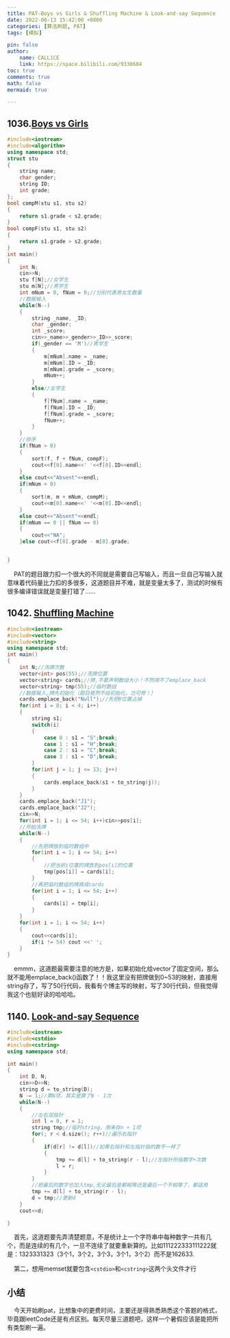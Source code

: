 ```yaml
---
title: PAT-Boys vs Girls & Shuffling Machine & Look-and-say Sequence
date: 2022-06-13 15:42:00 +0800
categories: [算法刷题, PAT]
tags: [模拟]

pin: false
author: 
    name: CALL1CE
    link: https://space.bilibili.com/9330604
toc: true
comments: true
math: false
mermaid: true

---
```


## 1036.[Boys vs Girls](https://pintia.cn/problem-sets/994805342720868352/problems/994805453203030016)

```cpp
#include<iostream>
#include<algorithm>
using namespace std;
struct stu
{
    string name;
    char gender;
    string ID;
    int grade;
};
bool compM(stu s1, stu s2)
{
    return s1.grade < s2.grade;
}
bool compF(stu s1, stu s2)
{
    return s1.grade > s2.grade;
}
int main()
{
    int N;
    cin>>N;
    stu f[N];//女学生
    stu m[N];//男学生
    int mNum = 0, fNum = 0;//分别代表男女生数量
    //数据输入
    while(N--)
    {
        string _name, _ID;
        char _gender;
        int _score;
        cin>>_name>>_gender>>_ID>>_score;
        if(_gender == 'M')//男学生
        {
            m[mNum].name = _name;
            m[mNum].ID = _ID;
            m[mNum].grade = _score;
            mNum++;
        }
        else//女学生
        {
            f[fNum].name = _name;
            f[fNum].ID = _ID;
            f[fNum].grade = _score;
            fNum++;
        }
    }
    //排序
    if(fNum > 0)
    {
        sort(f, f + fNum, compF);
        cout<<f[0].name<<' '<<f[0].ID<<endl;
    }
    else cout<<"Absent"<<endl;
    if(mNum > 0)
    {
        sort(m, m + mNum, compM);
        cout<<m[0].name<<' '<<m[0].ID<<endl;
    }
    else cout<<"Absent"<<endl;
    if(mNum == 0 || fNum == 0)
    {
        cout<<"NA";
    }else cout<<f[0].grade - m[0].grade;


}
```

    PAT的题目跟力扣一个很大的不同就是需要自己写输入，而且一旦自己写输入就意味着代码量比力扣的多很多，这道题目并不难，就是变量太多了，测试的时候有很多编译错误就是变量打错了......

## 1042. [Shuffling Machine](https://pintia.cn/problem-sets/994805342720868352/problems/994805442671132672)

```cpp
#include<iostream>
#include<vector>
#include<string>
using namespace std;
int main()
{
    int N;//洗牌次数
    vector<int> pos(55);//洗牌位置
    vector<string> cards;//牌,不要声明数组大小！不然用不了emplace_back
    vector<string> tmp(55);//临时数组
    //数据输入,牌先初始化（题目竟然不给初始化，岂可修！）
    cards.emplace_back("Null");//先把0位置占掉
    for(int i = 0; i < 4; i++)
    {
        string s1;
        switch(i)
        {
            case 0 : s1 = "S";break;
            case 1 : s1 = "H";break;
            case 2 : s1 = "C";break;
            case 3 : s1 = "D";break;
        }
        for(int j = 1; j <= 13; j++)
        {
            cards.emplace_back(s1 + to_string(j));
        }
    }
    cards.emplace_back("J1");
    cards.emplace_back("J2");
    cin>>N;
    for(int i = 1; i <= 54; i++)cin>>pos[i];
    //开始洗牌
    while(N--)
    {
        //先把牌放到临时数组中
        for(int i = 1; i <= 54; i++)
        {
            //把当前i位置的牌放到pos[i]的位置
            tmp[pos[i]] = cards[i];
        }
        //再把临时数组的牌换成cards
        for(int i = 1; i <= 54; i++)
        {
            cards[i] = tmp[i];
        }
    }
    for(int i = 1; i <= 54; i++)
    {
        cout<<cards[i];
        if(i != 54) cout <<' ';
    }
}
```

    emmm，这道题最需要注意的地方是，如果初始化给vector了固定空间，那么就不能用emplace_back()函数了！！我这里没有把牌做到0~53的映射，直接用string存了，写了50行代码，我看有个博主写的映射，写了30行代码，但我觉得我这个也挺好读的哈哈哈。

## 1140. [Look-and-say Sequence](https://pintia.cn/problem-sets/994805342720868352/problems/994805344490864640)

```cpp
#include<iostream>
#include<cstdio>
#include<cstring>
using namespace std;

int main()
{
    int D, N;
    cin>>D>>N;
    string d = to_string(D);
    N -= 1;//第N项，其实是算了N - 1次    
    while(N--)
    {
        //左右双指针
        int l = 0, r = 1;
        string tmp;//临时string，用来存n + 1项
        for(; r < d.size(); r++)//遍历右指针
        {
            if(d[r] != d[l])//如果右指针和左指针指的数不一样了
            {
                tmp += d[l] + to_string(r - l);//左指针所指数字+次数
                l = r;
            }
        }
        //把最后的数字也加入tmp,无论最后是都相等还是最后一个不相等了，都适用
        tmp += d[l] + to_string(r - l);
        d = tmp;//更新d
    }
    cout<<d;

}
```

    首先，这道题要先弄清楚题意，不是统计上一个字符串中每种数字一共有几个，而是连续的有几个，一旦不连续了就要重新算的。比如111222333111222就是：1323331323（3个1，3个2，3个3，3个1，3个2）而不是162633.

    第二，想用memset就要包含`<cstdio>`和`<cstring>`这两个头文件才行

## 小结

    今天开始刷pat，比想象中的更费时间，主要还是得熟悉熟悉这个答题的格式，毕竟跟leetCode还是有点区别。每天尽量三道题吧，这样一个暑假应该是能把所有类型刷一遍。
